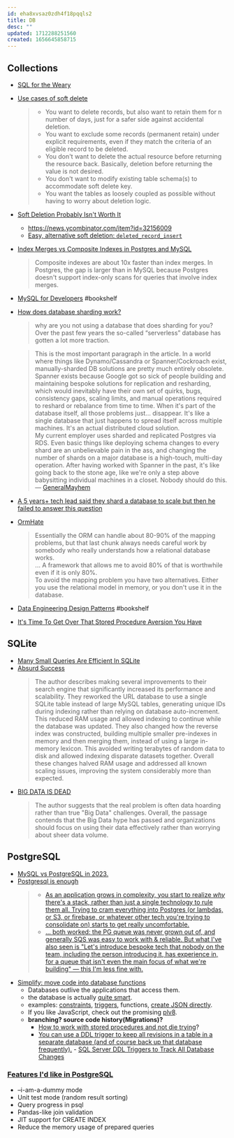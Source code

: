 ```yaml
---
id: eha8xvsaz0zdh4f18pqqls2
title: DB
desc: ""
updated: 1712288251560
created: 1656645858715
---
```


## Collections

- [SQL for the Weary](https://gvwilson.github.io/sql-tutorial/)
- [Use cases of soft delete](https://rahulraj.io/a-better-deletion-approach-than-soft-delete/)
  > - You want to delete records, but also want to retain them for n number of days, just for a safer side against accidental deletion.
  > - You want to exclude some records (permanent retain) under explicit requirements, even if they match the criteria of an eligible record to be deleted.
  > - You don't want to delete the actual resource before returning the resource back. Basically, deletion before returning the value is not desired.
  > - You don't want to modify existing table schema(s) to accommodate soft delete key.
  > - You want the tables as loosely coupled as possible without having to worry about deletion logic.
- [Soft Deletion Probably Isn't Worth It](https://brandur.org/soft-deletion)
  - https://news.ycombinator.com/item?id=32156009
  - [Easy, alternative soft deletion: `deleted_record_insert`](https://brandur.org/fragments/deleted-record-insert)
- [Index Merges vs Composite Indexes in Postgres and MySQL](https://sirupsen.com/index-merges)
  > Composite indexes are about 10x faster than index merges. In Postgres, the gap is larger than in MySQL because Postgres doesn't support index-only scans for queries that involve index merges.
- [MySQL for Developers](https://planetscale.com/courses/mysql-for-developers/introduction/course-introduction) #bookshelf
- [How does database sharding work?](https://planetscale.com/blog/how-does-database-sharding-work)

  > why are you not using a database that does sharding for you? Over the past few years the so-called “serverless” database has gotten a lot more traction.

  > This is the most important paragraph in the article. In a world where things like Dynamo/Cassandra or Spanner/Cockroach exist, manually-sharded DB solutions are pretty much entirely obsolete. Spanner exists because Google got so sick of people building and maintaining bespoke solutions for replication and resharding, which would inevitably have their own set of quirks, bugs, consistency gaps, scaling limits, and manual operations required to reshard or rebalance from time to time. When it's part of the database itself, all those problems just... disappear. It's like a single database that just happens to spread itself across multiple machines. It's an actual distributed cloud solution.  
  > My current employer uses sharded and replicated Postgres via RDS. Even basic things like deploying schema changes to every shard are an unbelievable pain in the ass, and changing the number of shards on a major database is a high-touch, multi-day operation. After having worked with Spanner in the past, it's like going back to the stone age, like we're only a step above babysitting individual machines in a closet. Nobody should do this. — [GeneralMayhem](https://news.ycombinator.com/item?id=35478332)

- [A 5 years+ tech lead said they shard a database to scale but then he failed to answer this question](https://iorilan.medium.com/a-5-years-tech-lead-said-they-shard-a-database-to-scale-but-then-he-failed-to-answer-this-question-8be39115dcb0)
- [OrmHate](https://martinfowler.com/bliki/OrmHate.html)
  > Essentially the ORM can handle about 80-90% of the mapping problems, but that last chunk always needs careful work by somebody who really understands how a relational database works.  
  > ... A framework that allows me to avoid 80% of that is worthwhile even if it is only 80%.  
  > To avoid the mapping problem you have two alternatives. Either you use the relational model in memory, or you don't use it in the database.
- [Data Engineering Design Patterns](https://www.dedp.online/) #bookshelf
- [It's Time To Get Over That Stored Procedure Aversion You Have](https://bigmachine.io/databases/its-time-to-get-over-that-stored-procedure-aversion-you-have/)

## SQLite

- [Many Small Queries Are Efficient In SQLite](https://www.sqlite.org/np1queryprob.html)
- [Absurd Success](https://www.marginalia.nu/log/87_absurd_success/)
  > The author describes making several improvements to their search engine that significantly increased its performance and scalability. They reworked the URL database to use a single SQLite table instead of large MySQL tables, generating unique IDs during indexing rather than relying on database auto-increment. This reduced RAM usage and allowed indexing to continue while the database was updated. They also changed how the reverse index was constructed, building multiple smaller pre-indexes in memory and then merging them, instead of using a large in-memory lexicon. This avoided writing terabytes of random data to disk and allowed indexing disparate datasets together. Overall these changes halved RAM usage and addressed all known scaling issues, improving the system considerably more than expected.
- [BIG DATA IS DEAD](https://motherduck.com/blog/big-data-is-dead/)
  > The author suggests that the real problem is often data hoarding rather than true "Big Data" challenges. Overall, the passage contends that the Big Data hype has passed and organizations should focus on using their data effectively rather than worrying about sheer data volume.

## PostgreSQL

- [MySQL vs PostgreSQL in 2023.](https://dbconvert.com/blog/mysql-vs-postgresql/)
- [Postgresql is enough](https://gist.github.com/cpursley/c8fb81fe8a7e5df038158bdfe0f06dbb)
  > - [As an application grows in complexity, you start to realize _why_ there's a stack, rather than just a single technology to rule them all. Trying to cram everything into Postgres (or lambdas, or S3, or firebase, or whatever other tech you're trying to consolidate on) starts to get really uncomfortable.](https://news.ycombinator.com/item?id=39274174)
  > - [... both worked: the PG queue was never grown out of, and generally SQS was easy to work with & reliable. But what I've also seen is "Let's introduce bespoke tech that nobody on the team, including the person introducing it, has experience in, for a queue that isn't even the main focus of what we're building" — this I'm less fine with.](https://news.ycombinator.com/item?id=39274805)
- [Simplify: move code into database functions](https://sive.rs/pg)
  - Databases outlive the applications that access them.
  - the database is actually [quite smart](https://www.postgresql.org/docs/current/server-programming.html).
  - examples: [constraints](https://www.postgresql.org/docs/current/ddl-constraints.html), [triggers](https://www.postgresql.org/docs/current/trigger-definition.html), functions, [create JSON directly](https://www.postgresql.org/docs/current/functions-json.html#FUNCTIONS-JSON-CREATION-TABLE).
  - If you like JavaScript, check out the promising [plv8](https://plv8.github.io/).
  - **branching? source code history(Migrations)?**
    - [How to work with stored procedures and not die trying](https://github.com/kblok/tech-posts/blob/master/working-with-stored-procedures.md)?
    - [You can use a DDL trigger to keep all revisions in a table in a separate database (and of course back up that database frequently).](https://dba.stackexchange.com/a/33544) - [SQL Server DDL Triggers to Track All Database Changes](http://www.mssqltips.com/sqlservertip/2085/sql-server-ddl-triggers-to-track-all-database-changes/)

### [Features I'd like in PostgreSQL](https://gilslotd.com/blog/features_id_postgresql)

- –i-am-a-dummy mode
- Unit test mode (random result sorting)
- Query progress in psql
- Pandas-like join validation
- JIT support for CREATE INDEX
- Reduce the memory usage of prepared queries
